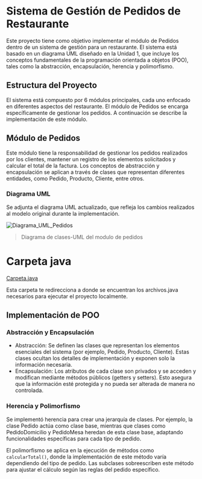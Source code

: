 # Sistema de Gestión de Pedidos de Restaurante
Este proyecto tiene como objetivo implementar el módulo de Pedidos dentro de un sistema de gestión para un restaurante. El sistema está basado en un diagrama UML diseñado en la Unidad 1, que incluye los conceptos fundamentales de la programación orientada a objetos (POO), tales como la abstracción, encapsulación, herencia y polimorfismo.

## Estructura del Proyecto
El sistema está compuesto por 6 módulos principales, cada uno enfocado en diferentes aspectos del restaurante. El módulo de Pedidos se encarga específicamente de gestionar los pedidos. A continuación se describe la implementación de este módulo.

## Módulo de Pedidos
Este módulo tiene la responsabilidad de gestionar los pedidos realizados por los clientes, mantener un registro de los elementos solicitados y calcular el total de la factura. Los conceptos de abstracción y encapsulación se aplican a través de clases que representan diferentes entidades, como Pedido, Producto, Cliente, entre otros.

### Diagrama UML
Se adjunta el diagrama UML actualizado, que refleja los cambios realizados al modelo original durante la implementación.


![Diagrama_UML_Pedidos](https://github.com/user-attachments/assets/6b05f02c-bbea-43ee-afff-6912223fa713)
> Diagrama de clases-UML del modulo de pedidos 

# Carpeta java
[Carpeta.java](https://github.com/R0yalCode/Restaurante/blob/release/Correci%C3%B3n/ModuloPedidos2U.vpp)

Esta carpeta te redirecciona a donde se encuentran los archivos.java necesarios para ejecutar el proyecto localmente.

## Implementación de POO
### Abstracción y Encapsulación
- Abstracción: Se definen las clases que representan los elementos esenciales del sistema (por ejemplo, Pedido, Producto, Cliente). Estas clases ocultan los detalles de implementación y exponen solo la información necesaria.
- Encapsulación: Los atributos de cada clase son privados y se acceden y modifican mediante métodos públicos (getters y setters). Esto asegura que la información esté protegida y no pueda ser alterada de manera no controlada.

### Herencia y Polimorfismo
Se implementó herencia para crear una jerarquía de clases. Por ejemplo, la clase Pedido actúa como clase base, mientras que clases como PedidoDomicilio y PedidoMesa heredan de esta clase base, adaptando funcionalidades específicas para cada tipo de pedido.

El polimorfismo se aplica en la ejecución de métodos como `calcularTotal()`, donde la implementación de este método varía dependiendo del tipo de pedido. Las subclases sobreescriben este método para ajustar el cálculo según las reglas del pedido específico.
